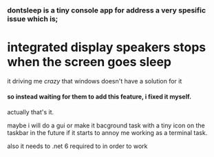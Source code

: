 ### dontsleep is a tiny console app for address a very spesific issue which is;
# integrated display speakers stops when the screen goes sleep
it driving me *crazy* that windows doesn't have a solution for it
#### **so instead waiting for them to add this feature, i fixed it myself.**
<p> actually that's it.</p>
<p>maybe i will do a gui or make it bacground task with a tiny icon on the taskbar in the future if it starts to annoy me working as a terminal task.</p>
<p>also it needs to .net 6 required to in order to work</p>
